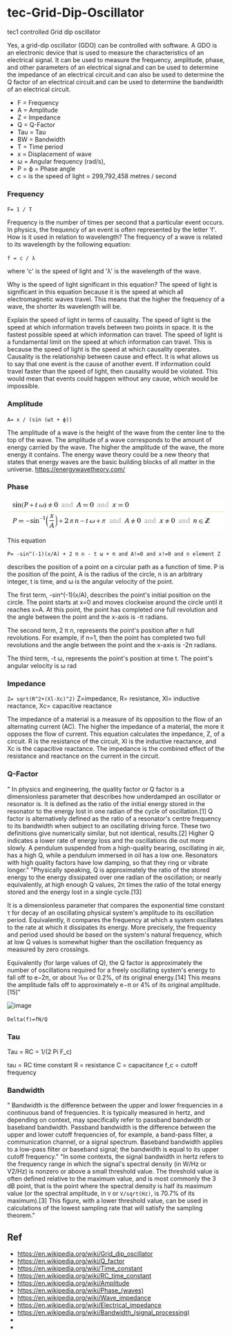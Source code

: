 # tec-Grid-Dip-Oscillator
tec1 controlled Grid dip oscillator

Yes, a grid-dip oscillator (GDO) can be controlled with software. A GDO is an electronic device that is used to measure the characteristics of an electrical signal. It can be used to measure the frequency, amplitude, phase, and other parameters of an electrical signal.and can be used to determine the impedance of an electrical circuit.and can also be used to determine the Q factor of an electrical circuit.and can be used to determine the bandwidth of an electrical circuit.  

- F = Frequency
- A = Amplitude
- Z = Impedance
- Q = Q-Factor
- Tau = Tau
- BW = Bandwidth
- T = Time period
- x = Displacement of wave
- ω = Angular frequency (rad/s), 
- P = ϕ = Phase angle 
- c = is the speed of light = 299,792,458 metres / second 

### Frequency
`F= 1 / T`

Frequency is the number of times per second that a particular event occurs. In physics, the frequency of an event is often represented by the letter 'f'. How is it used in relation to wavelength? The frequency of a wave is related to its wavelength by the following equation:

`f = c / λ`

where 'c' is the speed of light and 'λ' is the wavelength of the wave.

Why is the speed of light significant in this equation? The speed of light is significant in this equation because it is the speed at which all electromagnetic waves travel. This means that the higher the frequency of a wave, the shorter its wavelength will be.

Explain the speed of light in terms of causality. The speed of light is the speed at which information travels between two points in space. It is the fastest possible speed at which information can travel. The speed of light is a fundamental limit on the speed at which information can travel. This is because the speed of light is the speed at which causality operates. Causality is the relationship between cause and effect. It is what allows us to say that one event is the cause of another event. If information could travel faster than the speed of light, then causality would be violated. This would mean that events could happen without any cause, which would be impossible.


### Amplitude
`A= x / (sin (ωt + ϕ))`

 The amplitude of a wave is the height of the wave from the center line to the top of the wave. The amplitude of a wave corresponds to the amount of energy carried by the wave. The higher the amplitude of the wave, the more energy it contains. The energy wave theory could be a new theory that states that energy waves are the basic building blocks of all matter in the universe. https://energywavetheory.com/


### Phase

![](https://github.com/SteveJustin1963/tec-Grid-Dip-Oscillator/blob/main/pics/Phase1.png)

This equation 
```
P= -sin^(-1)(x/A) + 2 π n - t ω + π and A!=0 and x!=0 and n element Z
``` 
describes the position of a point on a circular path as a function of time. P is the position of the point, A is the radius of the circle, n is an arbitrary integer, t is time, and ω is the angular velocity of the point.

The first term, -sin^(-1)(x/A), describes the point's initial position on the circle. The point starts at x=0 and moves clockwise around the circle until it reaches x=A. At this point, the point has completed one full revolution and the angle between the point and the x-axis is -π radians.

The second term, 2 π n, represents the point's position after n full revolutions. For example, if n=1, then the point has completed two full revolutions and the angle between the point and the x-axis is -2π radians.

The third term, -t ω, represents the point's position at time t. The point's angular velocity is ω rad



### Impedance
`Z= sqrt(R^2+(Xl-Xc)^2)` Z=impedance, R= resistance, Xl= inductive reactance, Xc= capacitive reactance

The impedance of a material is a measure of its opposition to the flow of an alternating current (AC). The higher the impedance of a material, the more it opposes the flow of current. This equation calculates the impedance,  Z, of a circuit. R is the resistance of the circuit, Xl is the inductive reactance, and Xc is the capacitive reactance. The impedance is the combined effect of the resistance and reactance on the current in the circuit.

### Q-Factor
" In physics and engineering, the quality factor or Q factor is a dimensionless parameter that describes how underdamped an oscillator or resonator is. It is defined as the ratio of the initial energy stored in the resonator to the energy lost in one radian of the cycle of oscillation.[1] Q factor is alternatively defined as the ratio of a resonator's centre frequency to its bandwidth when subject to an oscillating driving force. These two definitions give numerically similar, but not identical, results.[2] Higher Q indicates a lower rate of energy loss and the oscillations die out more slowly. A pendulum suspended from a high-quality bearing, oscillating in air, has a high Q, while a pendulum immersed in oil has a low one. Resonators with high quality factors have low damping, so that they ring or vibrate longer."
"Physically speaking, Q is approximately the ratio of the stored energy to the energy dissipated over one radian of the oscillation; or nearly equivalently, at high enough Q values, 2π times the ratio of the total energy stored and the energy lost in a single cycle.[13]

It is a dimensionless parameter that compares the exponential time constant τ for decay of an oscillating physical system's amplitude to its oscillation period. Equivalently, it compares the frequency at which a system oscillates to the rate at which it dissipates its energy. More precisely, the frequency and period used should be based on the system's natural frequency, which at low Q values is somewhat higher than the oscillation frequency as measured by zero crossings.

Equivalently (for large values of Q), the Q factor is approximately the number of oscillations required for a freely oscillating system's energy to fall off to e−2π, or about 1⁄535 or 0.2%, of its original energy.[14] This means the amplitude falls off to approximately e−π or 4% of its original amplitude.[15]"

![image](https://user-images.githubusercontent.com/58069246/166679436-b7f6ee12-1b1f-4781-8d30-da6f61103502.png)

`Delta(f)=fN/Q`

### Tau
Tau = RC = 1/(2 Pi F_c)

tau	=	RC time constant
R	=	resistance
C	=	capacitance
f_c	=	cutoff frequency



### Bandwidth
" Bandwidth is the difference between the upper and lower frequencies in a continuous band of frequencies. It is typically measured in hertz, and depending on context, may specifically refer to passband bandwidth or baseband bandwidth. Passband bandwidth is the difference between the upper and lower cutoff frequencies of, for example, a band-pass filter, a communication channel, or a signal spectrum. Baseband bandwidth applies to a low-pass filter or baseband signal; the bandwidth is equal to its upper cutoff frequency."
"In some contexts, the signal bandwidth in hertz refers to the frequency range in which the signal's spectral density (in W/Hz or V2/Hz) is nonzero or above a small threshold value. The threshold value is often defined relative to the maximum value, and is most commonly the 3 dB point, that is the point where the spectral density is half its maximum value (or the spectral amplitude, in `V` or  `V/sqrt(Hz)`, is 70.7% of its maximum).[3] This figure, with a lower threshold value, can be used in calculations of the lowest sampling rate that will satisfy the sampling theorem."




## Ref
- https://en.wikipedia.org/wiki/Grid_dip_oscillator
- https://en.wikipedia.org/wiki/Q_factor
- https://en.wikipedia.org/wiki/Time_constant
- https://en.wikipedia.org/wiki/RC_time_constant
- https://en.wikipedia.org/wiki/Amplitude
- https://en.wikipedia.org/wiki/Phase_(waves)
- https://en.wikipedia.org/wiki/Wave_impedance
- https://en.wikipedia.org/wiki/Electrical_impedance
- https://en.wikipedia.org/wiki/Bandwidth_(signal_processing)
-  
- 
